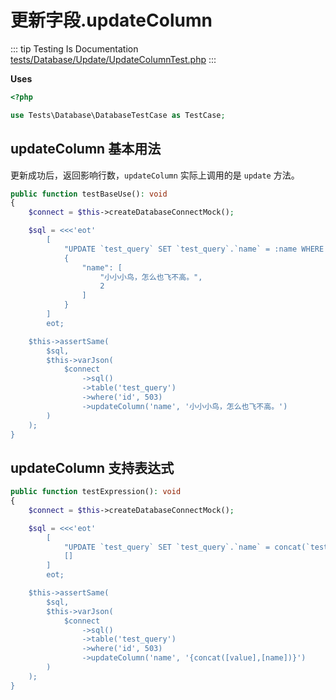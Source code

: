 # 更新字段.updateColumn

::: tip Testing Is Documentation
[tests/Database/Update/UpdateColumnTest.php](https://github.com/hunzhiwange/framework/blob/master/tests/Database/Update/UpdateColumnTest.php)
:::
    
**Uses**

``` php
<?php

use Tests\Database\DatabaseTestCase as TestCase;
```

## updateColumn 基本用法

更新成功后，返回影响行数，`updateColumn` 实际上调用的是 `update` 方法。

``` php
public function testBaseUse(): void
{
    $connect = $this->createDatabaseConnectMock();

    $sql = <<<'eot'
        [
            "UPDATE `test_query` SET `test_query`.`name` = :name WHERE `test_query`.`id` = 503",
            {
                "name": [
                    "小小小鸟，怎么也飞不高。",
                    2
                ]
            }
        ]
        eot;

    $this->assertSame(
        $sql,
        $this->varJson(
            $connect
                ->sql()
                ->table('test_query')
                ->where('id', 503)
                ->updateColumn('name', '小小小鸟，怎么也飞不高。')
        )
    );
}
```
    
## updateColumn 支持表达式

``` php
public function testExpression(): void
{
    $connect = $this->createDatabaseConnectMock();

    $sql = <<<'eot'
        [
            "UPDATE `test_query` SET `test_query`.`name` = concat(`test_query`.`value`,`test_query`.`name`) WHERE `test_query`.`id` = 503",
            []
        ]
        eot;

    $this->assertSame(
        $sql,
        $this->varJson(
            $connect
                ->sql()
                ->table('test_query')
                ->where('id', 503)
                ->updateColumn('name', '{concat([value],[name])}')
        )
    );
}
```